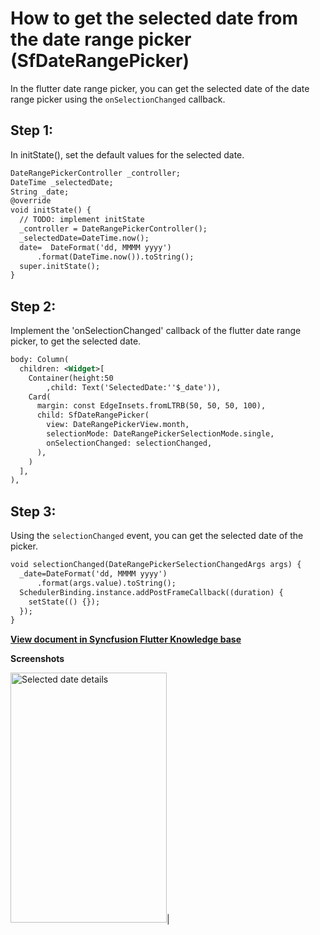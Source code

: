 # How to get the selected date from the date range picker (SfDateRangePicker)


In the flutter date range picker, you can get the selected date of the date range picker using the `onSelectionChanged` callback.

## Step 1:
In initState(), set the default values for the selected date.

```xml
DateRangePickerController _controller;
DateTime _selectedDate;
String _date;
@override
void initState() {
  // TODO: implement initState
  _controller = DateRangePickerController();
  _selectedDate=DateTime.now();
  date=  DateFormat('dd, MMMM yyyy')
      .format(DateTime.now()).toString();
  super.initState();
}
```

## Step 2:
Implement the 'onSelectionChanged' callback of the flutter date range picker, to get the selected date. 

```xml
body: Column(
  children: <Widget>[
    Container(height:50
        ,child: Text('SelectedDate:''$_date')),
    Card(
      margin: const EdgeInsets.fromLTRB(50, 50, 50, 100),
      child: SfDateRangePicker(
        view: DateRangePickerView.month,
        selectionMode: DateRangePickerSelectionMode.single,
        onSelectionChanged: selectionChanged,
      ),
    )
  ],
),
```

## Step 3:
Using the `selectionChanged` event, you can get the selected date of the picker.

```xml
void selectionChanged(DateRangePickerSelectionChangedArgs args) {
  _date=DateFormat('dd, MMMM yyyy')
      .format(args.value).toString();
  SchedulerBinding.instance.addPostFrameCallback((duration) {
    setState(() {});
  });
}
```
**[View document in Syncfusion Flutter Knowledge base](https://www.syncfusion.com/kb/11410/how-to-get-the-selected-date-from-the-date-range-picker-sfdaterangepicker)**

**Screenshots**

<img alt="Selected date details" src="http://www.syncfusion.com/uploads/user/kb/flut/flut-892/flut-892_img1.png" width="250" height="400" />|
